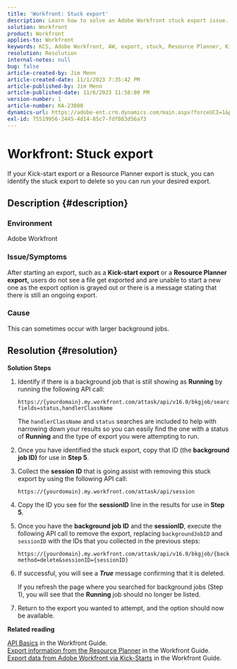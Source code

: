 ```yaml
---
title: 'Workfront: Stuck export'
description: Learn how to solve an Adobe Workfront stuck export issue.
solution: Workfront
product: Workfront
applies-to: Workfront
keywords: KCS, Adobe Workfront, AW, export, stuck, Resource Planner, Kick-start, API, Troubleshooting
resolution: Resolution
internal-notes: null
bug: false
article-created-by: Jim Menn
article-created-date: 11/1/2023 7:35:42 PM
article-published-by: Jim Menn
article-published-date: 11/6/2023 11:58:00 PM
version-number: 1
article-number: KA-23080
dynamics-url: https://adobe-ent.crm.dynamics.com/main.aspx?forceUCI=1&pagetype=entityrecord&etn=knowledgearticle&id=f76869d7-ed78-ee11-8179-6045bd006268
exl-id: 75519956-2445-4d14-85c7-fdf083d56a73
---
```

# Workfront: Stuck export


If your Kick-start export or a Resource Planner export is stuck, you can identify the stuck export to delete so you can run your desired export.

## Description {#description}


### Environment

Adobe Workfront



### Issue/Symptoms

After starting an export, such as a <b>Kick-start export</b> or a <b>Resource Planner export,</b> users do not see a file get exported and are unable to start a new one as the export option is grayed out or there is a message stating that there is still an ongoing export.



### Cause

This can sometimes occur with larger background jobs.


## Resolution {#resolution}


<b>Solution Steps</b>



1. Identify if there is a background job that is still showing as <b>Running</b> by running the following API call:


    ```
    https://{yourdomain}.my.workfront.com/attask/api/v16.0/bkgjob/search?fields=status,handlerClassName
    ```




    The `handlerClassName` and `status` searches are included to help with narrowing down your results so you can easily find the one with a status of <b>Running</b> and the type of export you were attempting to run.

1. Once you have identified the stuck export, copy that ID (the <b>background job ID)</b> for use in <b>Step 5</b>.

1. Collect the <b>session ID</b> that is going assist with removing this stuck export by using the following API call:


    ```
    https://{yourdomain}.my.workfront.com/attask/api/session
    ```




1. Copy the ID you see for the <b>sessionID</b> line in the results for use in <b>Step 5</b>.

1. Once you have the <b>background job ID</b> and the <b>sessionID</b>, execute the following API call to remove the export, replacing `backgroundJobID` and `sessionID` with the IDs that you collected in the previous steps:


    ```
    https://{yourdomain}.my.workfront.com/attask/api/v16.0/bkgjob/{backgroundJobID}?method=delete&sessionID={sessionID}
    ```




1. If successful, you will see a <b>*True</b>* message confirming that it is deleted.

    If you refresh the page where you searched for background jobs (Step 1), you will see that the <b>Running</b> job should no longer be listed.

1. Return to the export you wanted to attempt, and the option should now be available.



<b>Related reading</b>

[API Basics](https://experienceleague.adobe.com/docs/workfront/using/adobe-workfront-api/api-general-information/api-basics.html) in the Workfront Guide.<br>
[Export information from the Resource Planner](https://experienceleague.adobe.com/docs/workfront/using/manage-resources/resource-planning-in-adobe-workfront/export-resource-planner.html) in the Workfront Guide.<br>
[Export data from Adobe Workfront via Kick-Starts](https://experienceleague.adobe.com/docs/workfront/using/administration-and-setup/manage-wf/kick-starts/export-data-from-wf-via-kick-starts.html) in the Workfront Guide.
